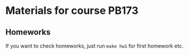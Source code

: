 # Materials for course PB173

## Homeworks
If you want to check homeworks, just run `make hw1` for first homework etc.
